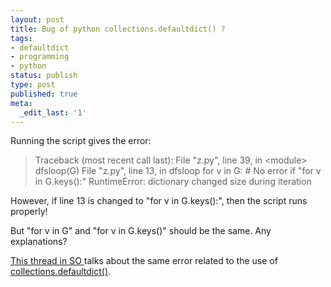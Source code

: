 ```yaml
---
layout: post
title: Bug of python collections.defaultdict() ?
tags:
- defaultdict
- programming
- python
status: publish
type: post
published: true
meta:
  _edit_last: '1'
---
```

<script src="https://gist.github.com/3290375.js?file=buggy_defaultdict.py"></script>

Running the script gives the error:
<blockquote>Traceback (most recent call last):
File "z.py", line 39, in &lt;module&gt;
dfsloop(G)
File "z.py", line 13, in dfsloop
for v in G: # No error if "for v in G.keys():"
RuntimeError: dictionary changed size during iteration</blockquote>
However, if line 13 is changed to "for v in G.keys():", then the script runs properly!

But "for v in G" and "for v in G.keys()" should be the same. Any explanations?

<a href="http://stackoverflow.com/questions/8762819/runtimeerror-dictionary-changed-size-during-iteration-during-iteration-with-i">This thread in SO </a>talks about the same error related to the use of <a href="http://docs.python.org/library/collections.html#collections.defaultdict">collections.defaultdict()</a>.

&nbsp;
